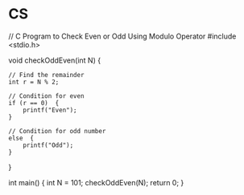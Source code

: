 # CS
// C Program to Check Even or Odd Using Modulo Operator
#include <stdio.h>

void checkOddEven(int N) {
  
    // Find the remainder
    int r = N % 2;

    // Condition for even
    if (r == 0)  {
        printf("Even");
    }
  
    // Condition for odd number
    else  {
        printf("Odd");
    }
}

int main() {
    int N = 101;
    checkOddEven(N);
    return 0;
}

